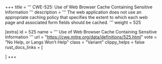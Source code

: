 +++
title = '''
CWE-525: Use of Web Browser Cache Containing Sensitive Information
'''
description	= '''
The web application does not use an appropriate caching policy that specifies the extent to which each web page and associated form fields should be cached.
'''
weight = 525

[extra]
id = 525
name = '''
Use of Web Browser Cache Containing Sensitive Information
'''
url = "https://cwe.mitre.org/data/definitions/525.html"
vote = "No Help, or Langs Won't Help"
class = "Variant"
clippy_helps = false
rust_docs_links = [
	
]
+++
